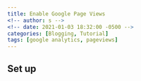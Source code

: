 ```yaml
---
title: Enable Google Page Views
<!-- author: s -->
<!-- date: 2021-01-03 18:32:00 -0500 -->
categories: [Blogging, Tutorial]
tags: [google analytics, pageviews]
---
```

## Set up

